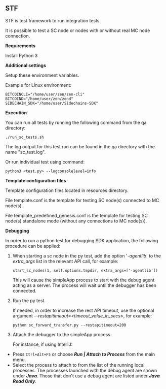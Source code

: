 **STF**
---------

STF is test framework to run integration tests.

It is possible to test a SC node or nodes with or without real MC node connection.

**Requirements**

Install Python 3

**Additional settings**

Setup these environment variables.

Example for Linux environment:

```
BITCOINCLI="/home/user/zen/zen-cli"
BITCOIND="/home/user/zen/zend"
SIDECHAIN_SDK="/home/user/Sidechains-SDK"
```

**Execution**

You can run all tests by running the following command from the qa directory:

```
./run_sc_tests.sh
```

The log output for this test run can be found in the qa directory with the name "sc_test.log".

Or run individual test using command:

```
python3 <test.py> --logconsolelevel=info
```

**Template configuration files**

Template configuration files located in resources directory. 

File template.conf is the template for testing SC node(s) connected to MC node(s).

File template_predefined_genesis.conf is the template for testing SC node(s) standalone mode (without any connections to MC node(s)).

**Debugging**

In order to run a python test for debugging SDK application, the following procedure can be applied:

1) When starting a sc node in the py test, add the option '_-agentlib_' to the _extra_args_ list in the relevant API call, for example:
   ```
   start_sc_nodes(1, self.options.tmpdir, extra_args=['-agentlib'])
   ```
    This will cause the simpleApp process to start with the debug agent acting as a server. The process will wait until the debugger has been connected.


2) Run the py test.

   If needed, in order to increase the rest API timeout, use the optional argument _--restapitimeout=<timeout_value_in_secs>_, for example:
   ```
   python sc_forward_transfer.py --restapitimeout=200
   ```
   
3) Attach the debugger to the simpleApp process.

   For instance, if using IntelliJ:


- Press `Ctrl+Alt+F5` or choose **_Run | Attach to Process_** from the main menu.
- Select the process to attach to from the list of the running local processes. The processes launched with the debug agent are shown under _**Java**_. Those that don't use a debug agent are listed under **_Java Read Only_**.